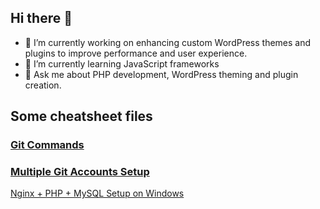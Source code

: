 ## Hi there 👋

<!--
**DivyangPrajapati/DivyangPrajapati** is a ✨ _special_ ✨ repository because its `README.md` (this file) appears on your GitHub profile.

Here are some ideas to get you started:

- 🔭 I’m currently working on PHP developements
- 🌱 I’m currently learning ...
- 👯 I’m looking to collaborate on ...
- 🤔 I’m looking for help with ...
- 💬 Ask me about ...
- 📫 How to reach me: ...
- 😄 Pronouns: ...
- ⚡ Fun fact: ...
-->

- 🔭 I’m currently working on enhancing custom WordPress themes and plugins to improve performance and user experience.
- 🌱 I’m currently learning JavaScript frameworks
- 💬 Ask me about PHP development, WordPress theming and plugin creation.

## Some cheatsheet files

### [Git Commands](https://github.com/DivyangPrajapati/DivyangPrajapati/blob/main/Git-Commands.md)

### [Multiple Git Accounts Setup](https://github.com/DivyangPrajapati/DivyangPrajapati/blob/main/multi-git-account-setup.md)

[Nginx + PHP + MySQL Setup on Windows](https://github.com/DivyangPrajapati/DivyangPrajapati/blob/main/nginx-php-mysql-setup-in-windows.md)
